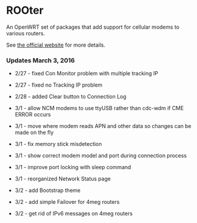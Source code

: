 # ROOter 
An OpenWRT set of packages that add support for cellular modems to various routers.

See [the official website][site] for more details.

### Updates March 3, 2016
* 2/27 - fixed Con Monitor problem with multiple tracking IP
* 2/27	- fixed no Tracking IP problem
* 2/28	- added Clear button to Connection Log
* 3/1	- allow NCM modems to use ttyUSB rather than cdc-wdm if CME ERROR occurs
* 3/1	- move where modem reads APN and other data so changes can be made on the fly
* 3/1	- fix memory stick misdetection
* 3/1	- show correct modem model and port during connection process
* 3/1	- improve port locking with sleep command
* 3/1	- reorganized Network Status page
* 3/2	- add Bootstrap theme
* 3/2	- add simple Failover for 4meg routers
* 3/2	- get rid of IPv6 messages on 4meg routers


  [site]: http://ofmodemsandmen.com  "Of Modems and Men"
